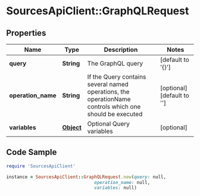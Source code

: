 # SourcesApiClient::GraphQLRequest

## Properties

Name | Type | Description | Notes
------------ | ------------- | ------------- | -------------
**query** | **String** | The GraphQL query | [default to &#39;{}&#39;]
**operation_name** | **String** | If the Query contains several named operations, the operationName controls which one should be executed | [optional] [default to &#39;&#39;]
**variables** | [**Object**](.md) | Optional Query variables | [optional] 

## Code Sample

```ruby
require 'SourcesApiClient'

instance = SourcesApiClient::GraphQLRequest.new(query: null,
                                 operation_name: null,
                                 variables: null)
```



